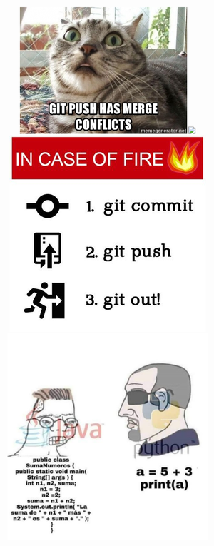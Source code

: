 <p align="center">
  <img src="./media/git-push-has-merge-conflicts.jpg"/>
  <img src="./EntornosDesarrollo/fun/media/HolaMundo01.jpeg"/> 
  <img src="fun/media/git-out.jpg"/>
  <img src="fun/media/java-python.png"/>
</p>
